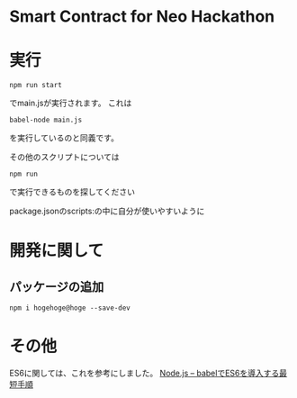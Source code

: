 # Smart Contract for Neo Hackathon


# 実行
```
npm run start
```
でmain.jsが実行されます。
これは
```
babel-node main.js
```
を実行しているのと同義です。


その他のスクリプトについては
```
npm run
```
で実行できるものを探してください

package.jsonのscripts:の中に自分が使いやすいように

# 開発に関して

## パッケージの追加
```
npm i hogehoge@hoge --save-dev
```


# その他
ES6に関しては、これを参考にしました。
[Node.js – babelでES6を導入する最短手順](https://tomokazu-kozuma.com/how-to-set-up-es6/)
